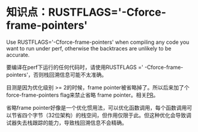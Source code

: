 # 知识点：RUSTFLAGS='-Cforce-frame-pointers'

Use RUSTFLAGS='-Cforce-frame-pointers' when compiling any code you want to run under perf, otherwise the backtraces are unlikely to be accurate.

要编译在perf下运行的任何代码时，请使用RUSTFLAGS =' -Cforce-frame-pointers'，否则栈回溯信息可能不太准确。

目测是因为优化级别 >= 2的时候，frame pointer被省略掉了。所以后来加了个force-frame-pointers flag来禁止省略 frame pointer。相关[PR](https://github.com/rust-lang/rust/pull/48786/files)。

省略frame pointer好像是一个优化惯用法，可以优化函数调用，每个函数调用可以节省四个字节（32位架构）的栈空间，但作用仅限于此。但这种优化会导致调试器失去栈跟踪的能力，导致栈回溯信息不会精确。

